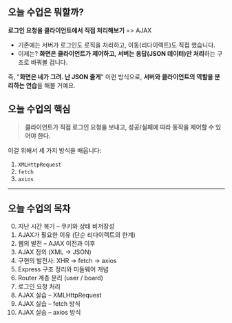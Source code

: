 ## 오늘 수업은 뭐할까?

**로그인 요청을 클라이언트에서 직접 처리해보기**
=> AJAX

- 기존에는 서버가 로그인도 로직을 처리하고, 이동(리다이렉트)도 직접 했습니다.
- 이제는? **화면은 클라이언트가 제어하고, 서버는 응답(JSON 데이터)만 처리**하는 구조로 바꿔볼 겁니다.

즉,
"**화면은 네가 그려. 난 JSON 줄게**"
이런 방식으로, **서버와 클라이언트의 역할을 분리하는 연습**을 해볼 거예요.

## 오늘 수업의 핵심

> **클라이언트가 직접 로그인 요청을 보내고, 성공/실패에 따라 동작을 제어할 수 있어야 한다.**

이걸 위해서 세 가지 방식을 배웁니다:

1. `XMLHttpRequest`
2. `fetch`
3. `axios`

---

## 오늘 수업의 목차

0. 지난 시간 복기 – 쿠키와 상태 비저장성
1. AJAX가 필요한 이유 (단순 리다이렉트의 한계)
2. 웹의 발전 – AJAX 이전과 이후
3. AJAX 정의 (XML → JSON)
4. 구현의 발전사: XHR → fetch → axios
5. Express 구조 정리와 미들웨어 개념
6. Router 계층 분리 (user / board)
7. 로그인 요청 처리
8. AJAX 실습 – XMLHttpRequest
9. AJAX 실습 – fetch 방식
10. AJAX 실습 – axios 방식
